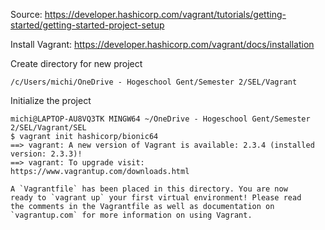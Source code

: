 Source: https://developer.hashicorp.com/vagrant/tutorials/getting-started/getting-started-project-setup

Install Vagrant: https://developer.hashicorp.com/vagrant/docs/installation

Create directory for new project

```
/c/Users/michi/OneDrive - Hogeschool Gent/Semester 2/SEL/Vagrant
```

Initialize the project

```
michi@LAPTOP-AU8VQ3TK MINGW64 ~/OneDrive - Hogeschool Gent/Semester 2/SEL/Vagrant/SEL
$ vagrant init hashicorp/bionic64
==> vagrant: A new version of Vagrant is available: 2.3.4 (installed version: 2.3.3)!
==> vagrant: To upgrade visit: https://www.vagrantup.com/downloads.html

A `Vagrantfile` has been placed in this directory. You are now
ready to `vagrant up` your first virtual environment! Please read
the comments in the Vagrantfile as well as documentation on
`vagrantup.com` for more information on using Vagrant.

```

